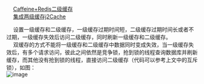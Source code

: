 

&emsp; [Caffeine+Redis二级缓存](/docs/microService/Redis/doubleCache.md)  
&emsp; [集成两级缓存j2Cache](/docs/microService/Redis/j2Cache.md)  



<!-- 
多级缓存
https://mp.weixin.qq.com/s/02PsTTJl-90K888DEjReeQ

三层缓存架构
https://mp.weixin.qq.com/s/nhNht6La8rfPHTut2wMcew


-->

&emsp; 设置一级缓存和二级缓存，一级缓存过期时间短，二级缓存过期时间长或者不过期，一级缓存失效后访问二级缓存，同时刷新一级缓存和二级缓存。  
&emsp; 双缓存的方式不能将一级缓存和二级缓存中数据同时变成失效，当一级缓存失效后，有多个请求访问，彼此之间依然是竞争锁，抢到锁的线程查询数据库并刷新缓存，而其他没有抢到锁的线程，直接访问二级缓存（代码可以参考上文中的互斥锁），如图：  
![image](http://182.92.69.8:8081/img/microService/problems/problem-20.png)  

